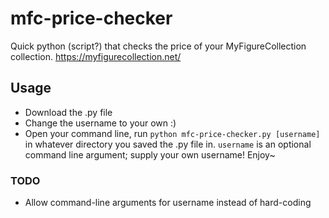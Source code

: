 # mfc-price-checker
Quick python (script?) that checks the price of your MyFigureCollection collection. https://myfigurecollection.net/


## Usage
- Download the .py file
- Change the username to your own :) 
- Open your command line, run ``python mfc-price-checker.py [username]`` in whatever directory you saved the .py file in. ``username`` is an optional command line argument; supply your own username!
Enjoy~

### TODO
- Allow command-line arguments for username instead of hard-coding
